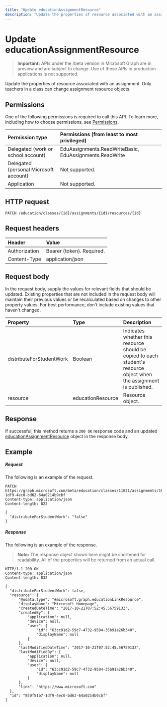 ---title: "Update educationAssignmentResource"description: "Update the properties of resource associated with an assignment. Only teachers in a class can change assignment resource objects.  "---# Update educationAssignmentResource

> **Important:** APIs under the /beta version in Microsoft Graph are in preview and are subject to change. Use of these APIs in production applications is not supported.

Update the properties of resource associated with an assignment. Only teachers in a class can change assignment resource objects.  

## Permissions
One of the following permissions is required to call this API. To learn more, including how to choose permissions, see [Permissions](/graph/permissions-reference).

|Permission type      | Permissions (from least to most privileged)              |
|:--------------------|:---------------------------------------------------------|
|Delegated (work or school account) |  EduAssignments.ReadWriteBasic, EduAssignments.ReadWrite   |
|Delegated (personal Microsoft account) |  Not supported.  |
|Application | Not supported. | 

## HTTP request
<!-- { "blockType": "ignored" } -->
```http
PATCH /education/classes/{id}/assignments/{id}/resources/{id}
```
## Request headers
| Header       | Value |
|:---------------|:--------|
| Authorization  | Bearer {token}. Required.  |
| Content-Type  | application/json  |

## Request body
In the request body, supply the values for relevant fields that should be updated. Existing properties that are not included in the request body will maintain their previous values or be recalculated based on changes to other property values. For best performance, don't include existing values that haven't changed.

| Property	   | Type	|Description|
|:---------------|:--------|:----------|
|distributeForStudentWork|Boolean| Indicates whether this resource should be copied to each student's resource object when the assignment is published.|
|resource|educationResource| Resource object. |

## Response
If successful, this method returns a `200 OK` response code and an updated [educationAssignmentResource](../resources/educationassignmentresource.md) object in the response body.
## Example
##### Request
The following is an example of the request.
<!-- {
  "blockType": "ignored",
  "name": "update_educationassignmentresource"
}-->
```http
PATCH https://graph.microsoft.com/beta/education/classes/11021/assignments/19002/resources/850f51b7-1df9-4ec0-bd62-64a0214b9cbf
Content-type: application/json
Content-length: 822

{
  "distributeForStudentWork": "false"
}
```
##### Response
The following is an example of the response. 

>**Note:** The response object shown here might be shortened for readability. All of the properties will be returned from an actual call.


<!-- {
  "blockType": "ignored",
  "truncated": true,
  "@odata.type": "microsoft.graph.educationAssignmentResource"
} -->
```http
HTTP/1.1 200 OK
Content-type: application/json
Content-length: 832

{
  "distributeForStudentWork": false,
  "resource": {
      "@odata.type": "#microsoft.graph.educationLinkResource",
      "displayName": "Microsoft Homepage",
      "createdDateTime": "2017-10-21T07:52:45.5675913Z",
      "createdBy": {
          "application": null,
          "device": null,
          "user": {
              "id": "63cc91d2-59c7-4732-9594-35b91a26b340",
              "displayName": null
          }
      },
      "lastModifiedDateTime": "2017-10-21T07:52:45.5675913Z",
      "lastModifiedBy": {
          "application": null,
          "device": null,
          "user": {
              "id": "63cc91d2-59c7-4732-9594-35b91a26b340",
              "displayName": null
          }
      },
      "link": "https://www.microsoft.com"
  },
  "id": "850f51b7-1df9-4ec0-bd62-64a0214b9cbf"
}
```

<!-- uuid: 8fcb5dbc-d5aa-4681-8e31-b001d5168d79
2015-10-25 14:57:30 UTC -->
<!-- {
  "type": "#page.annotation",
  "description": "Update educationassignmentresource",
  "keywords": "",
  "section": "documentation",
  "tocPath": ""
}-->
